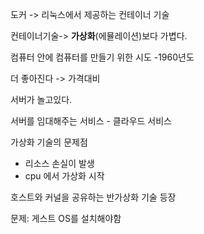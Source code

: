 도커 -> 리눅스에서 제공하는 컨테이너 기술

컨테이너기술-> **가상화**(에뮬레이션)보다 가볍다.



컴퓨터 안에 컴퓨터를 만들기 위한 시도 -1960년도

더 좋아진다 -> 가격대비 

서버가 놀고있다.

서버를 임대해주는 서비스 - 클라우드 서비스

가상화 기술의 문제점

- 리소스 손실이 발생
- cpu 에서 가상화 시작



호스트와 커널을 공유하는 반가상화 기술 등장

문제: 게스트 OS를 설치해야함



